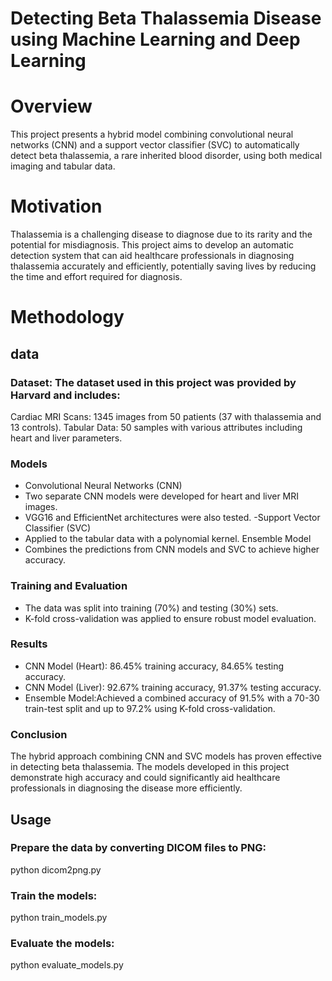 
# Detecting Beta Thalassemia Disease using Machine Learning and Deep Learning
# Overview
This project presents a hybrid model combining convolutional neural networks (CNN) and a support vector classifier (SVC) to automatically detect beta thalassemia, a rare inherited blood disorder, using both medical imaging and tabular data.

# Motivation
Thalassemia is a challenging disease to diagnose due to its rarity and the potential for misdiagnosis. This project aims to develop an automatic detection system that can aid healthcare professionals in diagnosing thalassemia accurately and efficiently, potentially saving lives by reducing the time and effort required for diagnosis.

# Methodology
## data
### Dataset: The dataset used in this project was provided by Harvard and includes:
Cardiac MRI Scans: 1345 images from 50 patients (37 with thalassemia and 13 controls).
Tabular Data: 50 samples with various attributes including heart and liver parameters.
### Models
- Convolutional Neural Networks (CNN)
- Two separate CNN models were developed for heart and liver MRI images.
- VGG16 and EfficientNet architectures were also tested.
-Support Vector Classifier (SVC)
- Applied to the tabular data with a polynomial kernel.
 Ensemble Model
 - Combines the predictions from CNN models and SVC to achieve higher accuracy.
### Training and Evaluation
- The data was split into training (70%) and testing (30%) sets.
- K-fold cross-validation was applied to ensure robust model evaluation.
### Results
- CNN Model (Heart): 86.45% training accuracy, 84.65% testing accuracy.
- CNN Model (Liver): 92.67% training accuracy, 91.37% testing accuracy.
- Ensemble Model:Achieved a combined accuracy of 91.5% with a 70-30 train-test split and up to 97.2% using K-fold cross-validation.
### Conclusion
The hybrid approach combining CNN and SVC models has proven effective in detecting beta thalassemia. The models developed in this project demonstrate high accuracy and could significantly aid healthcare professionals in diagnosing the disease more efficiently.
## Usage
### Prepare the data by converting DICOM files to PNG:
python dicom2png.py
### Train the models:
python train_models.py
### Evaluate the models:
python evaluate_models.py
